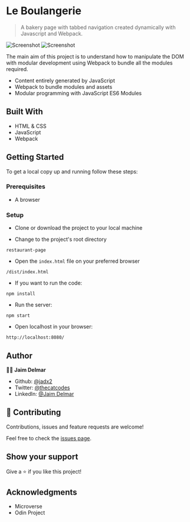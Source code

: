 # Le Boulangerie


  > A bakery page with tabbed navigation created dynamically with Javascript and Webpack.
  
![Screenshot](./src/images/capture1.png)
![Screenshot](./src/images/capture2.png)

The main aim of this project is to understand how to manipulate the DOM with modular development using Webpack to bundle all the modules required.
- Content entirely generated by JavaScript
- Webpack to bundle modules and assets
- Modular programming with JavaScript ES6 Modules

## Built With

- HTML & CSS
- JavaScript
- Webpack

## Getting Started

To get a local copy up and running follow these steps:

### Prerequisites

- A browser

### Setup

- Clone or download the project to your local machine

- Change to the project's root directory
```
restaurant-page
```

- Open the `index.html` file on your preferred browser
```
/dist/index.html
```

- If you want to run the code:
```
npm install
```

- Run the server:
```
npm start
```

- Open localhost in your browser:
```
http://localhost:8080/
```

## Author

👨‍💻 **Jaim Delmar**

- Github: [@jadx2](https://github.com/jadx2/)
- Twitter: [@thecatcodes](https://twitter.com/thecatcodes)
- LinkedIn: [@Jaim Delmar](https://www.linkedin.com/in/jaimdelmar/)

## 🤝 Contributing

Contributions, issues and feature requests are welcome!

Feel free to check the [issues page](https://github.com/jadx2/restaurant-page/issues).

## Show your support

Give a ⭐️ if you like this project!

## Acknowledgments

- Microverse
- Odin Project
